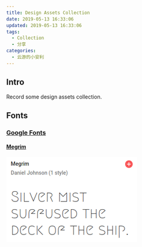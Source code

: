 ```yaml
---
title: Design Assets Collection
date: 2019-05-13 16:33:06
updated: 2019-05-13 16:33:06
tags:
  - Collection
  - 分享
categories:
  - 云游的小安利
---
```


## Intro

Record some design assets collection.

<!-- more -->

## Fonts

### [Google Fonts](https://fonts.google.com/)

#### [Megrim](https://fonts.google.com/specimen/Megrim)

![google-fonts-megrim](../../images/posts/design-assets-collection/fonts/google-fonts-megrim.png)